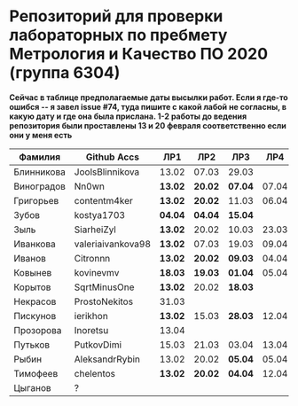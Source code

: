 # Репозиторий для проверки лабораторных по пребмету Метрология и Качество ПО 2020 (группа 6304)

**Сейчас в таблице предполагаемые даты высылки работ. Если я где-то ошибся -- я завел issue #74, туда пишите с какой лабой не согласны, в какую дату и где она была прислана. 1-2 работы до ведения репозитория были проставлены 13 и 20 февраля соответственно если они у меня есть**

| Фамилия    |   Github Accs     |   ЛР1   |   ЛР2   |   ЛР3   |   ЛР4   |   ЛР5   |   ЛР6   |
| ---------- | ----------------- | ------- | ------- | ------- | ------- | ------- | ------- |
| Блинникова | JoolsBlinnikova   |  13.02  |  07.03  |  29.03  |         |  25.03  |  13.04  |
| Виноградов | Nn0wn             |**13.02**|**20.02**|**07.04**|  07.04  |  07.04  |  07.04  |
| Григорьев  | contentm4ker      |**13.02**|**20.02**|  11.03  |  06.04  |  22.03  |  30.03  |
| Зубов      | kostya1703        |**04.04**|**04.04**|**15.04**|         |         |         |
| Зыль       | SiarheiZyl        |**13.02**|  20.02  |  10.03  |  23.03  |  26.03  |  30.03  |
| Иванкова   | valeriaivankova98 |**13.02**|  07.03  |  19.03  |  09.04  |  21.03  |  04.04  |
| Иванов     | Citronnn          |**13.02**|**20.02**|**09.03**|  04.04  |  18.03  |  25.03  |
| Ковынев    | kovinevmv         |**18.03**|**19.03**|**01.04**|  05.04  |  01.04  |  01.04  |
| Корытов    | SqrtMinusOne      |**13.02**|  20.02  |**18.03**|         |  29.03  |  30.03  |
| Некрасов   | ProstoNekitos     |  31.03  |         |         |         |         |         |
| Пискунов   | ierikhon          |**13.02**|  15.03  |**28.03**|  12.04  |  28.03  |  05.04  |
| Прозорова  | Inoretsu          |  13.04  |         |         |         |         |         |
| Путьков    | PutkovDimi        |  15.03  |  21.03  |  03.04  |  13.04  |  03.04  |  03.04  |
| Рыбин      | AleksandrRybin    |  13.02  |  20.02  |**05.04**|  05.04  |  07.04  |  12.04  |
| Тимофеев   | chelentos         |**13.02**|**20.02**|**04.04**|  12.04  |         |         |
| Цыганов    |       ?           |         |         |         |         |         |         |
